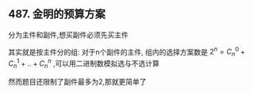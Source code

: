 ## 487. 金明的预算方案

分为主件和副件,想买副件必须先买主件

其实就是按主件分的组: 对于n个副件的主件, 组内的选择方案数是 $2^n = C_n^0 + C_n^1 + .. + C_n^n$ ,可以用二进制数模拟选与不选计算

然而题目还限制了副件最多为2,那就更简单了
